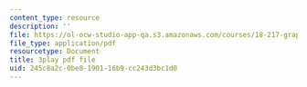 ```yaml
---
content_type: resource
description: ''
file: https://ol-ocw-studio-app-qa.s3.amazonaws.com/courses/18-217-graph-theory-and-additive-combinatorics-fall-2019/245c8a2c0be8190116b9cc243d3bc1d0_RwikpgvkN_o.pdf
file_type: application/pdf
resourcetype: Document
title: 3play pdf file
uid: 245c8a2c-0be8-1901-16b9-cc243d3bc1d0
---
```


